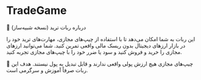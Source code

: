 # TradeGame
🤖 درباره ربات ترید (نسخه شبیه‌ساز)

این ربات به شما امکان می‌دهد تا با استفاده از چیپ‌های مجازی، مهارت‌های ترید خود را در بازار ارزهای دیجیتال بدون ریسک مالی واقعی تمرین کنید.
شما می‌توانید ارزهای مجازی را خرید و فروش کنید و سود یا ضرر خود را با چیپ‌های مجازی تجربه کنید.

💎 چیپ‌های مجازی هیچ ارزش پولی واقعی ندارند و قابل تبدیل به پول نیستند.
هدف این ربات صرفاً آموزش و سرگرمی است.
